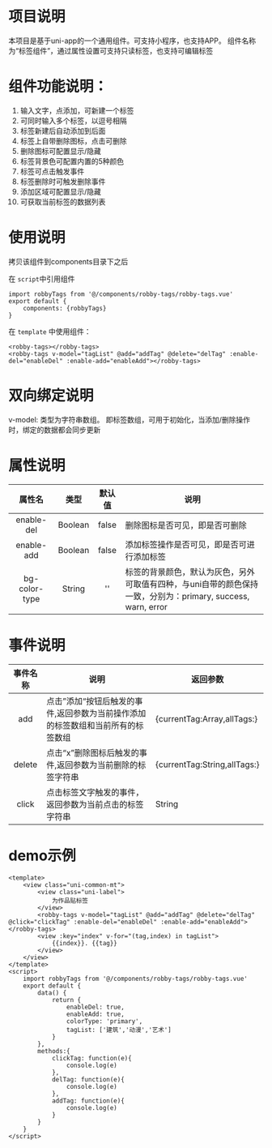 # 项目说明
本项目是基于uni-app的一个通用组件。可支持小程序，也支持APP。
组件名称为“标签组件”，通过属性设置可支持只读标签，也支持可编辑标签

# 组件功能说明：
1. 输入文字，点添加，可新建一个标签
2. 可同时输入多个标签，以逗号相隔
3. 标签新建后自动添加到后面
4. 标签上自带删除图标，点击可删除
5. 删除图标可配置显示/隐藏
6. 标签背景色可配置内置的5种颜色
7. 标签可点击触发事件
8. 标签删除时可触发删除事件
9. 添加区域可配置显示/隐藏
10. 可获取当前标签的数据列表

# 使用说明
拷贝该组件到components目录下之后

在 `script`中引用组件
```
import robbyTags from '@/components/robby-tags/robby-tags.vue'
export default {
    components: {robbyTags}
}
```

在 `template` 中使用组件：
```
<robby-tags></robby-tags>
<robby-tags v-model="tagList" @add="addTag" @delete="delTag" :enable-del="enableDel" :enable-add="enableAdd"></robby-tags>
```

# 双向绑定说明
v-model: 类型为字符串数组。 即标签数组，可用于初始化，当添加/删除操作时，绑定的数据都会同步更新

# 属性说明
属性名|类型|默认值|说明
:-:|:-:|:-:|-
enable-del|Boolean|false|删除图标是否可见，即是否可删除
enable-add|Boolean|false|添加标签操作是否可见，即是否可进行添加标签
bg-color-type|String|''|标签的背景颜色，默认为灰色，另外可取值有四种，与uni自带的颜色保持一致，分别为：primary, success, warn, error

# 事件说明
事件名称|说明|返回参数
:-:|-|-
add|点击”添加“按钮后触发的事件,返回参数为当前操作添加的标签数组和当前所有的标签数组|{currentTag:Array<String>,allTags:<String>}
delete|点击“x”删除图标后触发的事件,返回参数为当前删除的标签字符串|{currentTag:String,allTags:<String>}
click|点击标签文字触发的事件，返回参数为当前点击的标签字符串|String

# demo示例
```
<template>
	<view class="uni-common-mt">
		<view class="uni-label">
			为作品贴标签
		</view>
		<robby-tags v-model="tagList" @add="addTag" @delete="delTag" @click="clickTag" :enable-del="enableDel" :enable-add="enableAdd"></robby-tags>
		<view :key="index" v-for="(tag,index) in tagList">
			{{index}}. {{tag}}
		</view>
	</view>
</template>
<script>
	import robbyTags from '@/components/robby-tags/robby-tags.vue'
	export default {
		data() {
			return {
				enableDel: true,
				enableAdd: true,
				colorType: 'primary',
				tagList: ['建筑','动漫','艺术']
			}
		},
		methods:{
			clickTag: function(e){
				console.log(e)
			},
			delTag: function(e){
				console.log(e)
			},
			addTag: function(e){
				console.log(e)
			}
		}
	}
</script>
```